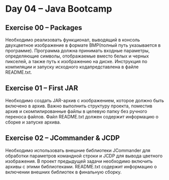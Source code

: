 # Day 04 – Java Bootcamp

## Exercise 00 – Packages

Необходимо реализовать функционал, выводящий в консоль двухцветное изображение в формате BMP(полный путь указывается в программе). Программа должна принимать входные параметры, определяющие символы, отображаемые вместо белых и черных пикселей, а также путь к изображению на диске. Инструкция по компиляции и запуску исходного кодапредставлена в файле README.txt.

## Exercise 01 – First JAR

Необходимо создать JAR-архив с изображением, которое должно быть включено в архив. Важно выполнить структуру проекта, поместив архив и скомпилированные файлы в целевую папку без ручного переноса файлов. Файл README.txt должен содержит информацию о сборке и запуске архива.

## Exercise 02 – JCommander & JCDP
Необходимо использовать внешние библиотеки JCommander для обработки параметров командной строки и JCDP для вывода цветного изображения. В проект предыдущей задачи необходимо включить архивы с этими библиотеками. README.txt  содержит информацию о включении внешних библиотек в финальную сборку.
